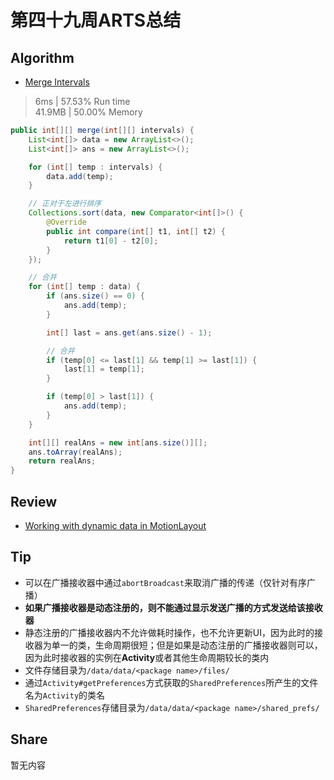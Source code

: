 # 第四十九周ARTS总结
## Algorithm
- [Merge Intervals](https://leetcode.com/problems/merge-intervals/)
> 6ms | 57.53% Run time  
> 41.9MB | 50.00% Memory
```java
public int[][] merge(int[][] intervals) {
    List<int[]> data = new ArrayList<>();
    List<int[]> ans = new ArrayList<>();

    for (int[] temp : intervals) {
        data.add(temp);
    }

    // 正对于左进行排序
    Collections.sort(data, new Comparator<int[]>() {
        @Override
        public int compare(int[] t1, int[] t2) {
            return t1[0] - t2[0];
        }
    });

    // 合并
    for (int[] temp : data) {
        if (ans.size() == 0) {
            ans.add(temp);
        }

        int[] last = ans.get(ans.size() - 1);

        // 合并
        if (temp[0] <= last[1] && temp[1] >= last[1]) {
            last[1] = temp[1];
        }

        if (temp[0] > last[1]) {
            ans.add(temp);
        }
    }

    int[][] realAns = new int[ans.size()][];
    ans.toArray(realAns);
    return realAns;
}
```

## Review
- [Working with dynamic data in MotionLayout](https://medium.com/androiddevelopers/working-with-dynamic-data-in-motionlayout-9dbbcfe5ff75)

## Tip
+ 可以在广播接收器中通过`abortBroadcast`来取消广播的传递（仅针对有序广播）
+ **如果广播接收器是动态注册的，则不能通过显示发送广播的方式发送给该接收器**
+ 静态注册的广播接收器内不允许做耗时操作，也不允许更新UI，因为此时的接收器为单一的类，生命周期很短；但是如果是动态注册的广播接收器则可以，因为此时接收器的实例在**Activity**或者其他生命周期较长的类内
+ 文件存储目录为`/data/data/<package name>/files/`
+ 通过`Activity#getPreferences`方式获取的`SharedPreferences`所产生的文件名为`Activity`的类名
+ `SharedPreferences`存储目录为`/data/data/<package name>/shared_prefs/`

## Share
暂无内容